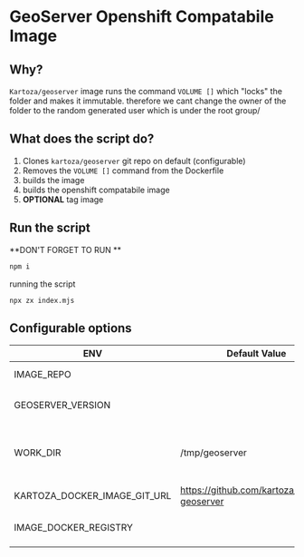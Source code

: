 # GeoServer Openshift Compatabile Image

## Why?

`Kartoza/geoserver` image runs the command `VOLUME []` which "locks" the folder and makes it immutable.
therefore we cant change the owner of the folder to the random generated user which is under the root group/

## What does the script do?

1. Clones `kartoza/geoserver` git repo on default (configurable)
2. Removes the `VOLUME []` command from the Dockerfile
3. builds the image
4. builds the openshift compatabile image
5. **OPTIONAL** tag image

## Run the script

**DON'T FORGET TO RUN **
```sh
npm i
```

running the script
```
npx zx index.mjs
```

## Configurable options
| ENV                          | Default Value                               | Description                                                       | mandatory? |
|------------------------------|---------------------------------------------|-------------------------------------------------------------------|------------|
| IMAGE_REPO                   |                                             | The name of the docker image                                      | yes        |
| GEOSERVER_VERSION            |                                             | the `kartoza/geoserver` version                                   | yes        |
| WORK_DIR                     | /tmp/geoserver                              | the folder where the script clones the kartoza/geoserver git repo | no         |
| KARTOZA_DOCKER_IMAGE_GIT_URL | https://github.com/kartoza/docker-geoserver | The https url of the git repo                                     | no         |
| IMAGE_DOCKER_REGISTRY        |                                             | If set it will tag image with the registry prefix                 | no         |

